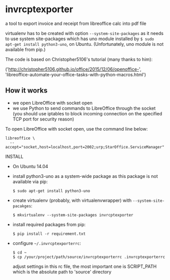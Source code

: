 # invrcptexporter

a tool to export invoice and receipt from libreoffice calc into pdf file

virtualenv has to be created with option `--system-site-packages` as it
needs to use system site-packages which has uno module installed by
`$ sudo apt-get install python3-uno`, on Ubuntu.  (Unfortunately, uno
module is not available from pip.)

The code is based on Christopher5106's tutorial (many thanks to him):

  ('http://christopher5106.github.io/office/2015/12/06/openoffice-',
   'libreoffice-automate-your-office-tasks-with-python-macros.html')

## How it works

- we open LibreOffice with socket open
- we use Python to send commands to LibreOffice through the socket (you
  should use iptables to block incoming connection on the specified TCP
  port for security reason)

To open LibreOffice with socket open, use the command line below:

```
libreoffice \
  --accept="socket,host=localhost,port=2002;urp;StarOffice.ServiceManager"
```

INSTALL

  - On Ubuntu 14.04

  - install python3-uno as a system-wide package as this package is not
    available via pip:

      ```
      $ sudo apt-get install python3-uno
      ```

  - create virtualenv (probably, with virtualenvwrapper) with
    `--system-site-pacakges`:

      ```
      $ mkvirtualenv --system-site-packages invrcptexporter
      ```

  - install required packages from pip:

      ```
      $ pip install -r requirement.txt
      ```

  - configure `~/.invrcptexporterrc`:

      ```
      $ cd ~
      $ cp /your/project/path/source/invrcptexporterrc .invrcptexporterrc
      ```

    adjust settings in this rc file, the most important one is
    SCRIPT_PATH which is the absolute path to 'source' directory
